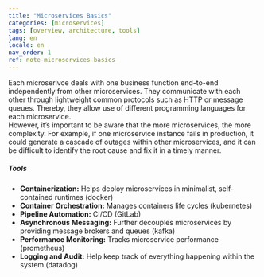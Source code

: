 ```yaml
---
title: "Microservices Basics"
categories: [microservices]
tags: [overview, architecture, tools]
lang: en
locale: en
nav_order: 1
ref: note-microservices-basics
---
```

Each microserivce deals with one business function end-to-end independently from other microservices. They communicate with each other through lightweight common protocols such as HTTP or message queues. Thereby, they allow use of different programming languages for each microservice.  
However, it’s important to be aware that the more microservices, the more complexity. For example, if one microservice instance fails in production, it could generate a cascade of outages within other microservices, and it can be difficult to identify the root cause and fix it in a timely manner.

##### Tools
- **Containerization:** Helps deploy microservices in minimalist, self-contained runtimes (docker)
- **Container Orchestration:** Manages containers life cycles (kubernetes)
- **Pipeline Automation:** CI/CD (GitLab)
- **Asynchronous Messaging:** Further decouples microservices by providing message brokers and queues (kafka)
- **Performance Monitoring:** Tracks microservice performance (prometheus)
- **Logging and Audit:** Help keep track of everything happening within the system (datadog)
